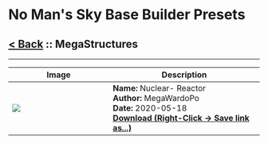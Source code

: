 # No Man's Sky Base Builder Presets  

## [< Back](https://charliebanks.github.io/nms-base-builder-presets/) :: MegaStructures

___


<table cellpadding="10">
<thead>
    <tr>
        <th>Image</th>
        <th>Description</th>
    </tr>
</thead>
<tbody>
    <tr>
            <td width="40%"><img src="https://raw.githubusercontent.com/charliebanks/nms-base-builder-presets/master/images/missing_thumbnail.jpg"></td>
            <td valign="top" width="60%"><b>Name:</b> Nuclear- Reactor <br /> <b>Author:</b> MegaWardoPo <br /><b>Date:</b> 2020-05-18 <br /> <b><a href="https://raw.githubusercontent.com/charliebanks/nms-base-builder-presets/master/MegaStructures/MegaWardoPo_Nuclear-Reactor.json">Download (Right-Click -> Save link as...)</a></b></td>
        </tr>
</tbody>
</table>
    